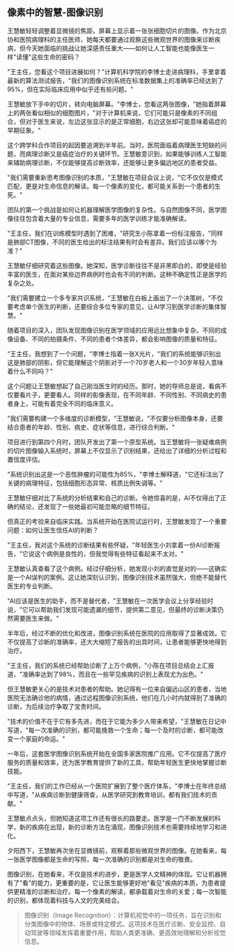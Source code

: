 ## 像素中的智慧-图像识别

王慧敏轻轻调整着显微镜的焦距，屏幕上显示着一张张细胞切片的图像。作为北京协和医院病理科的主任医师，她每天都要通过观察这些微观世界的图像来诊断疾病，但今天她面临的挑战让她深感责任重大——如何让人工智能也能像医生一样"读懂"这些生命的密码？

"王主任，您看这个项目进展如何？"计算机科学院的李博士走进病理科，手里拿着最新的算法测试报告，"我们的图像识别系统在标准数据集上的准确率已经达到了95%，但在实际临床应用中似乎还有些问题。"

王慧敏放下手中的切片，转向电脑屏幕。"李博士，您看这两张图像，"她指着屏幕上的两张看似相似的细胞图片，"对于计算机来说，它们可能只是像素的不同组合，但对于医生来说，左边这张显示的是正常细胞，右边这张却可能意味着癌症的早期征象。"

这个跨学科合作项目的起因要追溯到半年前。当时，医院面临着病理医生短缺的问题，而病理诊断又是癌症治疗的关键环节。王慧敏意识到，如果能够训练人工智能来辅助病理诊断，不仅能够提高诊断效率，还能够让更多偏远地区的患者受益。

"我们需要重新思考图像识别的本质，"王慧敏在项目会议上说，"它不仅仅是模式匹配，更是对生命信息的解读。每一个像素的变化，都可能关系到一个患者的生死。"

团队的第一个挑战是如何让机器理解医学图像的复杂性。与自然图像不同，医学图像往往包含着大量的专业信息，需要多年的医学训练才能准确解读。

"王主任，我们在训练模型时遇到了困难，"研究生小陈拿着一份标注报告，"同样是肺部CT图像，不同的医生给出的标注结果有时会有差异。我们应该以哪个为准？"

王慧敏仔细研究着这些图像。她深知，医学诊断往往不是非黑即白的，即使是经验丰富的医生，在面对某些边界病例时也会有不同的判断。这种不确定性正是医学的复杂之处。

"我们需要建立一个多专家共识系统，"王慧敏在白板上画出了一个决策树，"不仅要考虑单个医生的判断，还要综合多位专家的意见，让AI学习到医学诊断的集体智慧。"

随着项目的深入，团队发现图像识别在医学领域的应用远比想象中复杂。不同的成像设备、不同的拍摄条件、不同的患者个体差异，都会影响图像的质量和特征。

"王主任，我想到了一个问题，"李博士指着一张X光片，"我们的系统能够识别出这是肺部的阴影，但它能理解这个阴影对于一个70岁老人和一个30岁年轻人意味着什么不同吗？"

这个问题让王慧敏想起了自己刚当医生时的经历。那时，她的导师总是说，看病不仅要看片子，更要看人。同样的影像表现，在不同年龄、不同性别、不同病史的患者身上，可能有着完全不同的临床意义。

"我们需要构建一个多维度的诊断模型，"王慧敏说，"不仅要分析图像本身，还要结合患者的年龄、性别、病史、症状等信息，进行综合判断。"

项目进行到第四个月时，团队开发出了第一个原型系统。当王慧敏将一张疑难病例的切片图像输入系统时，屏幕上不仅显示了识别结果，还给出了详细的分析过程和置信度评估。

"系统识别出这是一个恶性肿瘤的可能性为85%，"李博士解释道，"它还标注出了关键的病理特征，包括细胞形态异常、核质比例失调等。"

王慧敏仔细对比了系统的分析结果和自己的诊断。令她惊喜的是，AI不仅得出了正确的结论，还发现了一些她最初可能忽略的细节特征。

但真正的考验来自临床实践。当系统开始在医院试运行时，王慧敏发现了一个重要问题：如何让医生信任AI的判断？

"王主任，我对这个系统的诊断结果有些怀疑，"年轻医生小刘拿着一份AI诊断报告，"它说这个病例是良性的，但我觉得有些特征看起来不太对。"

王慧敏认真查看了这个病例。经过仔细分析，她发现小刘的直觉是对的——这确实是一个AI误判的案例。这让她深刻认识到，图像识别技术虽然强大，但绝不能替代医生的专业判断。

"AI应该是医生的助手，而不是替代者，"王慧敏在一次医学会议上分享经验时说，"它可以帮助我们发现可能遗漏的细节，提供第二意见，但最终的诊断决策仍然需要医生来做。"

半年后，经过不断的优化和改进，图像识别系统在医院的应用取得了显著成效。它不仅提高了诊断的准确率，还大大缩短了报告的出具时间，让患者能够更快地得到治疗。

"王主任，我们的系统已经帮助诊断了上万个病例，"小陈在项目总结会上汇报道，"准确率达到了98%，而且在一些罕见疾病的识别上表现尤为出色。"

但王慧敏更关心的是技术对患者的帮助。她记得有一位来自偏远山区的患者，当地医院无法确诊他的病情，通过远程图像识别系统，他们在几小时内就得到了准确的诊断，为后续治疗争取了宝贵时间。

"技术的价值不在于它有多先进，而在于它能为多少人带来希望，"王慧敏在日记中写道，"每一次准确的识别，都可能挽救一个生命；每一个及时的诊断，都可能改变一个家庭的命运。"

一年后，这套医学图像识别系统开始在全国多家医院推广应用。它不仅提高了医疗服务的质量和效率，还为医学教育提供了新的工具，帮助年轻医生更快地掌握诊断技能。

"王主任，我们的工作已经从一个医院扩展到了整个医疗体系，"李博士在年终总结中写道，"从疾病诊断到健康筛查，从医学研究到教育培训，都有我们技术的贡献。"

王慧敏点点头，但她知道这项工作还有很长的路要走。医学是一门不断发展的科学，新的疾病在出现，新的诊断方法在涌现，图像识别技术也需要持续地学习和进化。

夕阳西下，王慧敏再次坐在显微镜前，观察着那些微观世界的图像。在她看来，每一张医学图像都是生命的写照，每一次准确的识别都是对生命的敬畏。

图像识别，在她看来，不仅是技术的进步，更是医学人文精神的体现。它让机器拥有了"看"的能力，更重要的是，它让医生能够更好地"看见"疾病的本质，为患者提供更精准的诊断和治疗。每一个像素的解读，都承载着对生命的关爱；每一次智能的识别，都体现着科技与人文的完美结合。

> 图像识别（Image Recognition）：计算机视觉中的一项任务，旨在识别和分类图像中的物体、场景或特定模式。这项技术在医疗诊断、安全监控、自动驾驶等领域发挥着重要作用，帮助人类更准确、更高效地理解和分析视觉信息。 